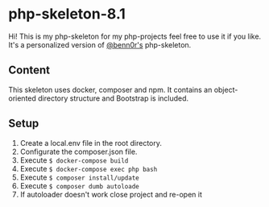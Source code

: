 # php-skeleton-8.1

Hi! This is my php-skeleton for my php-projects feel free to use it if you like.
It's a personalized version of [@benn0r's](https://gitlab.hayloft.it/benn0r) php-skeleton.


## Content
This skeleton uses docker, composer and npm.
It contains an object-oriented directory structure and Bootstrap is included.



## Setup

 1. Create a local.env file in the root directory.
 2. Configurate the composer.json file.
 3. Execute `$ docker-compose build`
 4. Execute `$ docker-compose exec php bash`
 5. Execute `$ composer install/update`
 6. Execute `$ composer dumb autoloade`
 7. If autoloader doesn't work close project and re-open it
